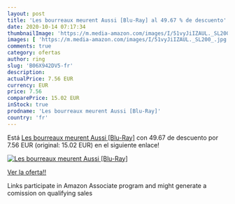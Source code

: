 ```yaml
---
layout: post
title: 'Les bourreaux meurent Aussi [Blu-Ray] al 49.67 % de descuento'
date: 2020-10-14 07:17:34
thumbnailImage: 'https://m.media-amazon.com/images/I/51vyJiIZAUL._SL200_.jpg'
images: [ 'https://m.media-amazon.com/images/I/51vyJiIZAUL._SL200_.jpg' ]
comments: true
category: ofertas
author: ring
slug: 'B06X942DV5-fr'
description:
actualPrice: 7.56 EUR
currency: EUR
price: 7.56
comparePrice: 15.02 EUR
inStock: true
prodname: 'Les bourreaux meurent Aussi [Blu-Ray]'
country: 'fr'
---
```


Está [Les bourreaux meurent Aussi [Blu-Ray]](https://www.amazon.fr/dp/B06X942DV5/?tag=tolees0d-21) con 49.67 de descuento por 7.56 EUR (original: 15.02 EUR) en el siguiente enlace!

[![Les bourreaux meurent Aussi [Blu-Ray]](https://m.media-amazon.com/images/I/51vyJiIZAUL._SL200_.jpg)](https://www.amazon.fr/dp/B06X942DV5/?tag=tolees0d-21)

[Ver la oferta!!](https://www.amazon.fr/dp/B06X942DV5/?tag=tolees0d-21)

Links participate in Amazon Associate program and might generate a comission on qualifying sales


